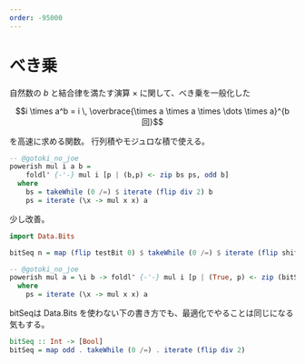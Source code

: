 ```yaml
---
order: -95000
---
```

# べき乗

自然数の $b$ と結合律を満たす演算 $\times$ に関して、べき乗を一般化した

$$i \times a^b = i \, \overbrace{\times a \times a \times \dots \times a}^{b回}$$

を高速に求める関数。
行列積やモジュロな積で使える。

```haskell
-- @gotoki_no_joe
powerish mul i a b =
    foldl' {-'-} mul i [p | (b,p) <- zip bs ps, odd b]
  where
    bs = takeWhile (0 /=) $ iterate (flip div 2) b
    ps = iterate (\x -> mul x x) a
```

少し改善。

```haskell
import Data.Bits

bitSeq n = map (flip testBit 0) $ takeWhile (0 /=) $ iterate (flip shiftR 1) n

-- @gotoki_no_joe
powerish mul a = \i b -> foldl' {-'-} mul i [p | (True, p) <- zip (bitSeq b) ps]
  where
    ps = iterate (\x -> mul x x) a
```

bitSeqは Data.Bits を使わない下の書き方でも、最適化でやることは同じになる気もする。

```haskell
bitSeq :: Int -> [Bool]
bitSeq = map odd . takeWhile (0 /=) . iterate (flip div 2)
```
